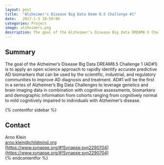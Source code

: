 ```yaml
---
layout: post
title:  "Alzheimer's Disease Big Data Deam 8.5 Challenge #1"
date:   2017-1-5 10:59:06
categories: Project
image: alzheimers.png
description: The goal of the Alzheimer’s Disease Big Data DREAM8.5 Challenge "#1" (AD#1) is to apply an open science approach
---
```

## Summary
The goal of the Alzheimer’s Disease Big Data DREAM8.5 Challenge 1 (AD#1) is to apply an open science approach to rapidly identify accurate predictive AD biomarkers that can be used by the scientific, industrial, and regulatory communities to improve AD diagnosis and treatment. AD#1 will be the first in a series of Alzheimer’s Big Data Challenges to leverage genetics and brain imaging data in combination with cognitive assessments, biomarkers and demographic information from cohorts ranging from cognitively normal to mild cognitively impaired to individuals with Alzheimer’s disease.

{% contentfor sidebar %}
## Contact  
Arno Klein  
[arno.klein@childmind.org](arno.klein@childmind.org)  
[https://www.synapse.org/#!Synapse:syn2290704](https://www.synapse.org/#!Synapse:syn2290704)  
{% endcontentfor %}
